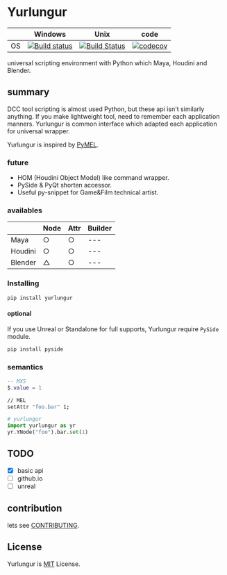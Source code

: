 # Yurlungur

|       | Windows | Unix | code |
| ----- | ------ | --- | --- |
| OS | [![Build status](https://ci.appveyor.com/api/projects/status/46vinb8jd1jbbhdg?svg=true)](https://ci.appveyor.com/project/sho7noka/yurlungur) | [![Build Status](https://travis-ci.org/sho7noka/Yurlungur.svg?branch=dev)](https://travis-ci.org/sho7noka/Yurlungur) | [![codecov](https://codecov.io/gh/sho7noka/Yurlungur/branch/dev/graph/badge.svg)](https://codecov.io/gh/sho7noka/Yurlungur) |


universal scripting environment with Python which Maya, Houdini and Blender.

## summary
DCC tool scripting is almost used Python, but these api isn't similarly anything.
If you make lightweight tool, need to remember each application manners.
Yurlungur is common interface which adapted each application for universal wrapper.

Yurlungur is inspired by [PyMEL](https://github.com/LumaPictures/pymel).

### future
* HOM (Houdini Object Model) like command wrapper.
* PySide & PyQt shorten accessor.
* Useful py-snippet for Game&Film technical artist.

### availables
|       | Node | Attr | Builder |
| ---- | --- | --- | --- |
| Maya | ○ | ○ | --- |
| Houdini | ○ | ○ | --- |
| Blender | △ | ○ | --- |



### Installing
```bash
pip install yurlungur
```

#### optional
If you use Unreal or Standalone for full supports, Yurlungur require `PySide` module.

```bash
pip install pyside
```

### semantics

```lua
-- MXS
$.value = 1
```

```bash
// MEL
setAttr "foo.bar" 1;
```

```python
# yurlungur
import yurlungur as yr
yr.YNode("foo").bar.set(1)
```

## TODO
- [x] basic api
- [ ] github.io
- [ ] unreal

## contribution
lets see [CONTRIBUTING](./CONTRIBUTING.md).


## License
Yurlungur is [MIT](./LICENSE.md) License.

